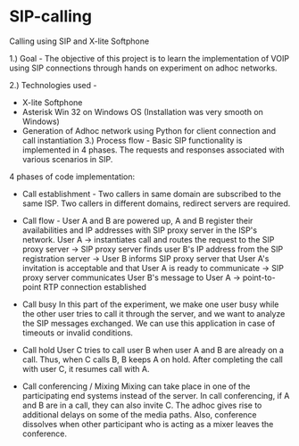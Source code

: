 # SIP-calling
Calling using SIP and X-lite Softphone

1.) Goal - The objective of this project is to learn the implementation of VOIP using SIP connections through hands on experiment on adhoc networks.

2.) Technologies used -
- X-lite Softphone
- Asterisk Win 32 on Windows OS (Installation was very smooth on Windows)
- Generation of Adhoc network using Python for client connection and call instantiation
3.) Process flow -
Basic SIP functionality is implemented in 4 phases. The requests and responses associated with various scenarios in SIP.

4 phases of code implementation:
- Call establishment -
Two callers in same domain are subscribed to the same ISP. Two callers in different domains, redirect servers are required. 

- Call flow -
User A and B are powered up, A and B register their availabilities and IP addresses with SIP proxy server in the ISP's network.
User A -> instantiates call and routes the request to the SIP proxy server -> SIP proxy server finds user B's IP address from the SIP registration server -> User B informs SIP proxy server that User A's invitation is acceptable and that User A is ready to communicate -> SIP proxy server communicates User B's message to User A -> point-to-point RTP connection established

- Call busy
In this part of the experiment, we make one user busy while the other user tries to call it through the server, and we want to analyze the SIP messages exchanged. We can use this application in case of timeouts or invalid conditions.

- Call hold
User C tries to call user B when user A and B are already on a call. Thus, when C calls B, B keeps A on hold. After completing the call with user C, it resumes call with A.

- Call conferencing / Mixing
Mixing can take place in one of the participating end systems instead of the server. In call conferencing, if A and B are in a call, they can also invite C. The adhoc gives rise to additional delays on some of the media paths. Also, conference dissolves when other participant who is acting as a mixer leaves the conference.
